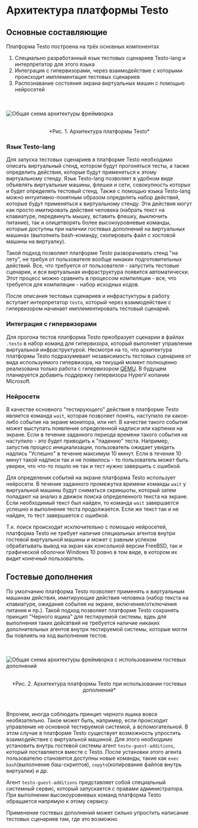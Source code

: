 # Архитектура платформы Testo

## Основные составляющие

Платформа Testo построена на трёх основных компонентах

1. Специально разработанный язык тестовых сценариев Testo-lang и интерпретатор для этого языка
2. Интеграция с гипервизорами, через взаимодействие с которыми происходит имплементация тестовых сценариев
3. Распознавание состояния экрана виртуальных машин с помощью нейросетей

<br/><br/>
![Общая схема архитектуры фреймворка](assets/general.png)
<br/><br/>
<center>*Рис. 1. Архитектура платформы Testo*</center>

### Язык Testo-lang

Для запуска тестовых сценариев в платформе Testo необходимо описать виртуальный стенд, котором будут прогоняться тесты, а также определить действия, которые будут применяться к этому виртуальному стенду. Язык Testo-lang позволяет в удобном виде объявлять виртуальные машины, флешки и сети, совокупность которых и будет определять тестовый стенд. Также с помощью языка Testo-lang можно интуитивно-понятным образом определять набор действий, которые будут применяться к виртуальному стенду. Эти действия могут как просто имитировать действия человека (набрать текст на клавиатуре, передвинуть мышку, вставить флешку, выключить питание), так и олицетворять более высокоуровневые команды, которые доступны при наличии гостевых дополнений на виртуальных машинах (выполнить bash-команду, скопировать файл с хостовой машины на виртуалку).

Такой подход позволяет платформе Testo разворачивать стенд "на лету", не требуя от пользователя вообще никаких подготовительных действий. Все, что требуется от пользователя - запустить тестовые сценарии, и вся виртуальная инфраструктура появится автоматически. Этот процесс можно сравнить в процессом компиляции - все, что требуется для компиляции - набор исходных кодов.

После описания тестовых сценариев и инфрастуктуры в работу вступает интерпретатор `testo`, который через взаимодействие с гипервизором начинает имплементировать тестовый сценарий.

### Интеграция с гипервизорами

Для прогона тестов платформа Testo преобразует сценарии в файлах `.testo` в набор команд для гипервизора, который выполняет управление виртуальной инфраструктурой. Несмотря на то, что архитектура платформы Testo подразумевает независимость тестовых сценариев от вида используемого гипервизора, на текущий момент полноценно реализована только работа с гипервизором [QEMU](https://www.qemu.org/). В будущем планируется добавить поддержку гипервизора HyperV копании Microsoft.

### Нейросети

В качестве основного "тестирующего" действия в платформе Testo является команда `wait`, которая позволяет понять, наступило ли какое-либо событие на экране монитора, или нет. В качестве такого события может выступать появление определенной надписи или картинки на экране. Если в течение заданного периода времени такого события не наступило - это будет приводить к "падению" теста. Например, запустив процесс инициализации, пользователь ожидает увидеть надпись "Успешно" в течение максимум 10 минут. Если в течение 10 минут такой надписи так и не появилось - то пользователь может быть уверен, что что-то пошло не так и тест нужно завершить с ошибкой.

Для определения событий на экране платформа Testo использует нейросети. В течение заданного промежутка времени команды `wait` у виртуальной машины будут сниматься скриншоты, который затем попадают на анализ в движок поиска определенного текста на экране. Если необходимый текст был найден, то команда `wait` завершается успешно и выполнение теста продолжается. Если же текст так и не найден, то тест завершается с ошибкой.

Т.к. поиск происходит исключительно с помощью нейросетей, платформа Testo не требует наличия специальных агентов внутри гостевой виртуальной машины и может с равным успехом обрабатывать вывод на экран как консольной версии FreeBSD, так и графической оболочки Windows 10 ровно в том виде, в котором их видит конечный пользователь.


## Гостевые дополнения

По умолчанию платформа Testo позволяет применять к виртуальным машинам действия, имитирующие действия человека (набор текста на клавиатуре, ожидания события на экране, включение/отключения питания и пр.). Такой подход позволяет платформе Testo сохранять принцип "Черного ящика" для тестируемой системы, вдеь для выполнения таких дейсвтвий не требуется наличие никаких дополнительных агентов внутри тестируемой системы, которые могли бы повлиять на ход выполнения тестов.

<br/><br/>
![Общая схема архитектуры фреймворка с использованием гостевых
дополнений](assets/general-negotiator.png)
<br/><br/>
<center>*Рис. 2. Архитектура платформы Testo при использовании гостевых дополнений*</center>
<br/><br/>

Впрочем, иногда соблюдать принцип черного ящика вовсе необязательно. Такое может быть, например, если происходит управление не основной тестируемой системой, а вспомогательной. В этом случае в платформе Testo существует возможность упростить взаимодействие с виртуальной машиной. Для этого необходимо установить внутрь гостевой системы агент `testo-guest-additions`, который поставляется вместе с Testo. После установки этого агента пользователю становятся доступны новые команды, такие как `exec bash`(выполнение баш-скриптов), `copyto`(копирование файлов внутрь виртуалки) и др.

Агент `testo-guest-additions` представляет собой специальный системный сервис, который запускается с правами администратора. При выполнении высокоуровневых команд платформа Testo обращается напрямую к этому сервису.

Применение гостевых дополнений может сильно упростить написание тестовых сценариев там, где это возможно.